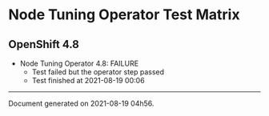 
Node Tuning Operator Test Matrix
================================

OpenShift 4.8
-------------


* Node Tuning Operator 4.8: FAILURE
  - Test failed but the operator step passed
  - Test finished at 2021-08-19 00:06


---
Document generated on 2021-08-19 04h56.
